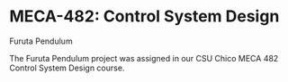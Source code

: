 # MECA-482: Control System Design

Furuta Pendulum 

The Furuta Pendulum project was assigned in our CSU Chico MECA 482 Control System Design course.
